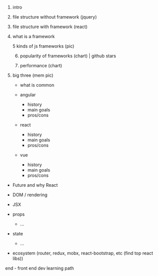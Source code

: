 
1. intro

2. file structure without framework (jquery)

3. file structure with framework (react)

4.  what is a framework

    5 kinds of js frameworks (pic)

    6. popularity of frameworks (chart) | github stars
    
    6. performance (chart)
    

7. big three (mem pic)

    - what is common
    
    - angular
        - history
        - main goals
        - pros/cons 
    - react
        - history
        - main goals
        - pros/cons
    - vue
        - history
        - main goals
        - pros/cons

- Future and why React

- DOM / rendering
- JSX 
- props
    - ...
- state
    - ...

- ecosystem (router, redux, mobx, react-bootstrap, etc (find top react libs)) 

    
    
end - front end dev learning path